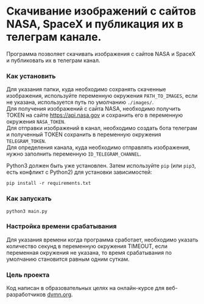 # Скачивание изображений с сайтов NASA, SpaceX и публикация их в телеграм канале.

Программа позволяет скачивать изображения с сайтов NASA и SpaceX и публиковать их в телеграм канал.

### Как установить

Для указания папки, куда необходимо сохранять скаченные изображения, используйте переменную окружения `PATH_TO_IMAGES`, если не указана, используется путь по умолчанию `./images/`.  
Для получения изображений с сайта NASA, необходимо получить TOKEN на сайте https://api.nasa.gov и сохранить его в переменную окружения `NASA_TOKEN`.  
Для отправки изображений в канал, необходимо создать бота телеграм и полученный TOKEN сохранить в переменную окружения `TELEGRAM_TOKEN`.  
Для определения канала, куда необходимо отправлять изображения, нужно заполнить переменную `ID_TELEGRAM_CHANNEL`.  

Python3 должен быть уже установлен.
Затем используйте `pip` (или `pip3`, есть конфликт с Python2) для установки зависимостей:
```
pip install -r requirements.txt
```

### Как запускать
```
python3 main.py
```

### Настройка времени срабатывания
Для указания времени когда программа сработает, необходимо указать количество секунд в переменную окружения
TIMEOUT, если переменная окружения не указана, то время срабатывания по умолчанию становится равным одним суткам.

### Цель проекта

Код написан в образовательных целях на онлайн-курсе для веб-разработчиков [dvmn.org](https://dvmn.org/).